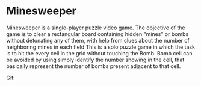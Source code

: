 # Minesweeper
Minesweeper is a single-player puzzle video game. The objective of the game is to clear a rectangular board containing hidden "mines" or bombs without detonating any of them, with help from clues about the number of neighboring mines in each field
This is a solo puzzle game in which the task is to hit the every cell in the grid without touching the Bomb.
Bomb cell can be avoided by using simply identify the number showing in the cell, that basically represent the number of bombs present adjacent to that cell.


Git: 
